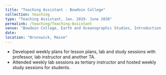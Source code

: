 ```yaml
---
title: "Teaching Assistant - Bowdoin College"
collection: teaching
type: "Teaching Assistant, Jan. 2019- June 2020"
permalink: /teaching/Teaching-Assistant
venue: "Bowdoin College, Earth and Oceanographic Studies, Introduction to Oceanography"
date: 
location: "Brunswick, Maine"
---
```


* Developed weekly plans for lesson plans, lab and study sessions with professor, lab instructor and another TA.
* Attended weekly lab sessions as tertiary instructor and hosted weekly study sessions for students.
